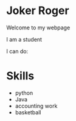 # Joker Roger

Welcome to my webpage

I am a student

I can do:

# Skills

- python
- Java
- accounting work
- basketball
